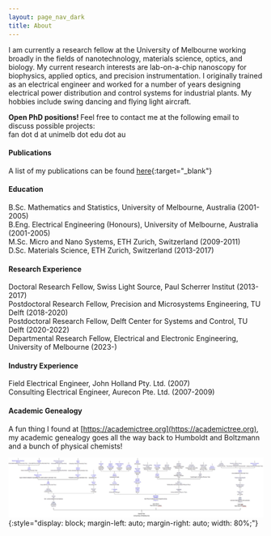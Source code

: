 ```yaml
---
layout: page_nav_dark
title: About
---
```


I am currently a research fellow at the University of Melbourne working broadly in the fields of nanotechnology, materials science, optics, and biology. My current research interests are lab-on-a-chip nanoscopy for biophysics, applied optics, and precision instrumentation. I originally trained as an electrical engineer and worked for a number of years designing electrical power distribution and control systems for industrial plants. My hobbies include swing dancing and flying light aircraft.

<b> Open PhD positions! </b> Feel free to contact me at the following email to discuss possible projects: <br />
fan dot d at unimelb dot edu dot au

#### Publications

A list of my publications can be found [here](https://scholar.google.com/citations?user=kRzcs9YAAAAJ&hl=en){:target="_blank"}

#### Education

B.Sc. Mathematics and Statistics, University of Melbourne, Australia (2001-2005) <br />
B.Eng. Electrical Engineering (Honours), University of Melbourne, Australia (2001-2005) <br />
M.Sc. Micro and Nano Systems, ETH Zurich, Switzerland (2009-2011) <br />
D.Sc. Materials Science, ETH Zurich, Switzerland (2013-2017)  

#### Research Experience

Doctoral Research Fellow, Swiss Light Source, Paul Scherrer Institut (2013-2017) <br />
Postdoctoral Research Fellow, Precision and Microsystems Engineering, TU Delft (2018-2020) <br />
Postdoctoral Research Fellow, Delft Center for Systems and Control, TU Delft (2020-2022) <br />
Departmental Research Fellow, Electrical and Electronic Engineering, University of Melbourne (2023-)

#### Industry Experience

Field Electrical Engineer, John Holland Pty. Ltd. (2007) <br />
Consulting Electrical Engineer, Aurecon Pte. Ltd. (2007-2009)

#### Academic Genealogy

A fun thing I found at [https://academictree.org](https://academictree.org), my academic genealogy goes all the way back to Humboldt and Boltzmann and a bunch of physical chemists!

![Genealogy](/genealogy.jpg){:style="display: block; margin-left: auto; margin-right: auto; width: 80%;"}

